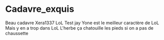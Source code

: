 # Cadavre_exquis
 Beau cadavre
Xera1337
LoL
Test jay
Yone est le meilleur caractère de LoL
Mais y en a trop dans LoL
L'herbe ça chatouille les 
pieds si on a pas de chaussette
